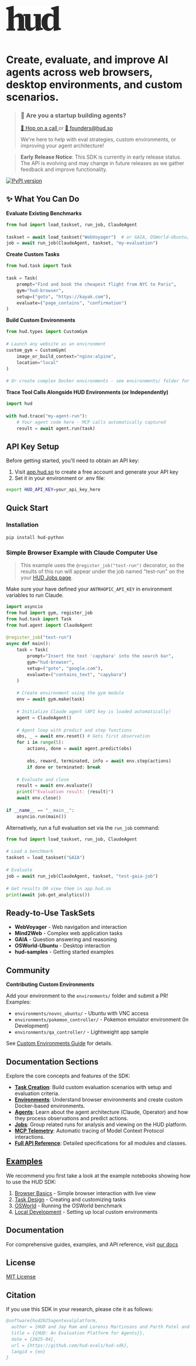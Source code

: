 <div align="left">
  <img src="https://raw.githubusercontent.com/hud-evals/hud-sdk/main/docs/logo/hud_logo.svg" alt="HUD" width="150" style="margin-bottom: 20px;"/>
</div>

<h1>
Create, evaluate, and improve AI agents across web browsers, desktop environments, and custom scenarios.
</h1>

> ### 🚀 Are you a startup building agents?
> 
> [📅 Hop on a call ](https://cal.com/jay-ram-z6st6w/demo) or [📧 founders@hud.so](mailto:founders@hud.so)
> 
> We're here to help with eval strategies, custom environments, or improving your agent architecture!


> **Early Release Notice**: This SDK is currently in early release status. The API is evolving and may change in future releases as we gather feedback and improve functionality.

[![PyPI version](https://img.shields.io/pypi/v/hud-python)](https://pypi.org/project/hud-python/)

## ✨ What You Can Do

**Evaluate Existing Benchmarks**
```python
from hud import load_taskset, run_job, ClaudeAgent

taskset = await load_taskset("WebVoyager")  # or GAIA, OSWorld-Ubuntu, Mind2Web
job = await run_job(ClaudeAgent, taskset, "my-evaluation")
```

**Create Custom Tasks**
```python
from hud.task import Task

task = Task(
    prompt="Find and book the cheapest flight from NYC to Paris",
    gym="hud-browser",
    setup=("goto", "https://kayak.com"),
    evaluate=("page_contains", "confirmation")
)
```

**Build Custom Environments**
```python
from hud.types import CustomGym

# Launch any website as an environment
custom_gym = CustomGym(
    image_or_build_context="nginx:alpine",
    location="local"
)

# Or create complex Docker environments - see environments/ folder for examples
```

**Trace Tool Calls Alongside HUD Environments (or Independently)**
```python
import hud

with hud.trace("my-agent-run"):
    # Your agent code here - MCP calls automatically captured
    result = await agent.run(task)
```

## API Key Setup

Before getting started, you'll need to obtain an API key:

1. Visit [app.hud.so](https://app.hud.so) to create a free account and generate your API key
2. Set it in your environment or .env file:

```bash
export HUD_API_KEY=your_api_key_here
```

## Quick Start

### Installation

```bash
pip install hud-python
```

### Simple Browser Example with Claude Computer Use

> This example uses the `@register_job("test-run")` decorator, so the results of this run will appear under the job named "test-run" on the your [HUD Jobs page](https://app.hud.so/jobs).

Make sure your have defined your `ANTRHOPIC_API_KEY` in environment variables to run Claude.

```python
import asyncio
from hud import gym, register_job
from hud.task import Task
from hud.agent import ClaudeAgent

@register_job("test-run")
async def main():
    task = Task(
        prompt="Insert the text 'capybara' into the search bar",
        gym="hud-browser",
        setup=("goto", "google.com"),
        evaluate=("contains_text", "capybara")
    )
    
    # Create environment using the gym module
    env = await gym.make(task)
    
    # Initialize Claude agent (API key is loaded automatically)
    agent = ClaudeAgent()
    
    # Agent loop with predict and step functions
    obs, _ = await env.reset() # Gets first observation
    for i in range(5):
        actions, done = await agent.predict(obs)

        obs, reward, terminated, info = await env.step(actions)
        if done or terminated: break
    
    # Evaluate and close
    result = await env.evaluate()
    print(f"Evaluation result: {result}")
    await env.close()

if __name__ == "__main__":
    asyncio.run(main())
```

Alternatively, run a full evaluation set via the ```run_job``` command:

```python
from hud import load_taskset, run_job, ClaudeAgent

# Load a benchmark
taskset = load_taskset("GAIA")

# Evaluate
job = await run_job(ClaudeAgent, taskset, "test-gaia-job")

# Get results OR view them in app.hud.so
print(await job.get_analytics())
```

## Ready-to-Use TaskSets

- **WebVoyager** - Web navigation and interaction
- **Mind2Web** - Complex web application tasks  
- **GAIA** - Question answering and reasoning
- **OSWorld-Ubuntu** - Desktop interaction
- **hud-samples** - Getting started examples

## Community

**Contributing Custom Environments**

Add your environment to the `environments/` folder and submit a PR! Examples:
- `environments/novnc_ubuntu/` - Ubuntu with VNC access 
- `environments/pokemon_controller/` - Pokemon emulator environment (In Development)
- `environments/qa_controller/` - Lightweight app sample

See [Custom Environments Guide](https://docs.hud.so/environment-creation) for details.

## Documentation Sections

Explore the core concepts and features of the SDK:

*   **[Task Creation](https://docs.hud.so/task-creation)**: Build custom evaluation scenarios with setup and evaluation criteria.
*   **[Environments](https://docs.hud.so/environments/browser)**: Understand browser environments and create custom Docker-based environments.
*   **[Agents](https://docs.hud.so/concepts/agent)**: Learn about the agent architecture (Claude, Operator) and how they process observations and predict actions.
*   **[Jobs](https://docs.hud.so/concepts/job)**: Group related runs for analysis and viewing on the HUD platform.
*   **[MCP Telemetry](https://docs.hud.so/telemetry/mcp)**: Automatic tracing of Model Context Protocol interactions.
*   **[Full API Reference](https://docs.hud.so/api-reference/gym)**: Detailed specifications for all modules and classes.

## [Examples](examples/)

We recommend you first take a look at the example notebooks showing how to use the HUD SDK:

1. [Browser Basics](examples/browser_use.ipynb) - Simple browser interaction with live view
2. [Task Design](examples/tasks.ipynb) - Creating and customizing tasks
3. [OSWorld](examples/osworld.ipynb) - Running the OSWorld benchmark
4. [Local Development](examples/local.ipynb) - Setting up local custom environments

## Documentation

For comprehensive guides, examples, and API reference, visit [our docs](https://docs.hud.so/introduction)

## License

[MIT License](LICENSE)

## Citation

If you use this SDK in your research, please cite it as follows:

```bibtex
@software{hud2025agentevalplatform,
  author = {HUD and Jay Ram and Lorenss Martinsons and Parth Patel and Oskars Putans and Govind Pimpale and Mayank Singamreddy and Nguyen Nhat Minh},
  title = {{HUD: An Evaluation Platform for Agents}},
  date = {2025-04},
  url = {https://github.com/hud-evals/hud-sdk},
  langid = {en}
}
```